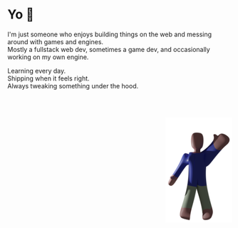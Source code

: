 # Yo 👋

I'm just someone who enjoys building things on the web and messing around with games and engines.  
Mostly a fullstack web dev, sometimes a game dev, and occasionally working on my own engine.

Learning every day.  
Shipping when it feels right.  
Always tweaking something under the hood.

<br><br>

<div align="right">
  <img src="./greet.png" width="150"/>
</div>